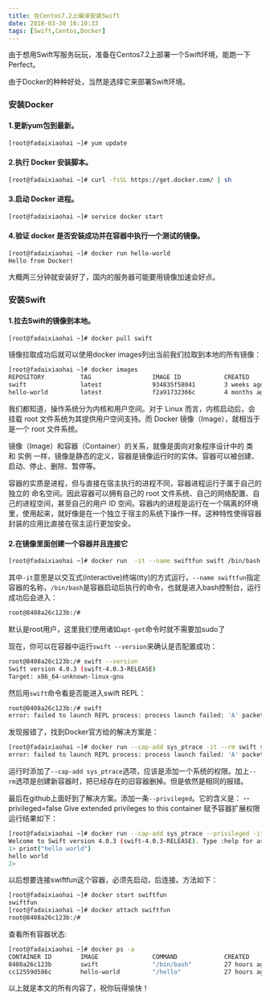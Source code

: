 ```yaml
---
title: 在Centos7.2上编译安装Swift
date: 2018-03-30 16:10:33
tags: [Swift,Centos,Docker]
---
```



由于想用Swift写服务玩玩，准备在Centos7.2上部署一个Swift环境，能跑一下Perfect。

由于Docker的种种好处，当然是选择它来部署Swift环境。

### 安装Docker
#### 1.更新yum包到最新。
```bash
[root@fadaixiaohai ~]# yum update
```
#### 2.执行 Docker 安装脚本。
```bash
[root@fadaixiaohai ~]# curl -fsSL https://get.docker.com/ | sh
```
#### 3.启动 Docker 进程。
```bash
[root@fadaixiaohai ~]# service docker start
```
#### 4.验证 docker 是否安装成功并在容器中执行一个测试的镜像。
```bash
[root@fadaixiaohai ~]# docker run hello-world
Hello from Docker!
```
大概两三分钟就安装好了，国内的服务器可能要用镜像加速会好点。


### 安装Swift
#### 1.拉去Swift的镜像到本地。
```bash
[root@fadaixiaohai ~]# docker pull swift
```
镜像拉取成功后就可以使用docker images列出当前我们拉取到本地的所有镜像：
```bash
[root@fadaixiaohai ~]# docker images
REPOSITORY          TAG                 IMAGE ID            CREATED             SIZE
swift               latest              934835f58041        3 weeks ago         1.3GB
hello-world         latest              f2a91732366c        4 months ago        1.85kB
```
我们都知道，操作系统分为内核和用户空间。对于 Linux 而言，内核启动后，会挂载 root 文件系统为其提供用户空间支持。而 Docker 镜像（Image），就相当于是一个 root 文件系统。

镜像（Image）和容器（Container）的关系，就像是面向对象程序设计中的 类 和 实例 一样，镜像是静态的定义，容器是镜像运行时的实体。容器可以被创建、启动、停止、删除、暂停等。

容器的实质是进程，但与直接在宿主执行的进程不同，容器进程运行于属于自己的独立的 命名空间。因此容器可以拥有自己的 root 文件系统、自己的网络配置、自己的进程空间，甚至自己的用户 ID 空间。容器内的进程是运行在一个隔离的环境里，使用起来，就好像是在一个独立于宿主的系统下操作一样。这种特性使得容器封装的应用比直接在宿主运行更加安全。

#### 2.在镜像里面创建一个容器并且连接它
```bash
[root@fadaixiaohai ~]# docker run  -it --name swiftfun swift /bin/bash
```
其中`-it`意思是以交互式(interactive)终端(tty)的方式运行，`--name swiftfun`指定容器的名称，`/bin/bash`是容器启动后执行的命令，也就是进入bash控制台，运行成功后会进入：
```bash
root@8408a26c123b:/#
```
默认是root用户，这里我们使用诸如`apt-get`命令时就不需要加sudo了

现在，你可以在容器中运行`swift --version`来确认是否配置成功：
```bash
root@8408a26c123b:/# swift --version
Swift version 4.0.3 (swift-4.0.3-RELEASE)
Target: x86_64-unknown-linux-gnu
```
然后用`swift`命令看是否能进入swift REPL：
```bash
root@8408a26c123b:/# swift
error: failed to launch REPL process: process launch failed: 'A' packet returned an error: 8
```
发现报错了，找到Docker官方给的解决方案是：
```bash
[root@fadaixiaohai ~]# docker run --cap-add sys_ptrace -it --rm swift swift
error: failed to launch REPL process: process launch failed: 'A' packet returned an error: 8
```
运行时添加了`--cap-add sys_ptrace`选项，应该是添加一个系统的权限。加上`--rm`选项是创建新容器时，把已经存在的旧容器删掉。但是依然是相同的报错。

最后在github上面好到了解决方案。添加一条`--privileged`。它的含义是：
--privileged=false Give extended privileges to this container 赋予容器扩展权限
运行结果如下：
```bash
[root@fadaixiaohai ~]# docker run --cap-add sys_ptrace --privileged -it --rm swift swift
Welcome to Swift version 4.0.3 (swift-4.0.3-RELEASE). Type :help for assistance.
1> print("hello world")
hello world
2>
```
以后想要连接swiftfun这个容器，必须先启动，后连接。方法如下：
```bash
[root@fadaixiaohai ~]# docker start swiftfun
swiftfun
[root@fadaixiaohai ~]# docker attach swiftfun
root@8408a26c123b:/#
```
查看所有容器状态:
```bash
[root@fadaixiaohai ~]# docker ps -a
CONTAINER ID        IMAGE               COMMAND             CREATED             STATUS                          PORTS               NAMES
8408a26c123b        swift               "/bin/bash"         27 hours ago        Exited (0) About a minute ago                       swiftfun
cc12559d586c        hello-world         "/hello"            27 hours ago        Exited (0) 27 hours ago                             boring_yonath
```

以上就是本文的所有内容了，祝你玩得愉快！

